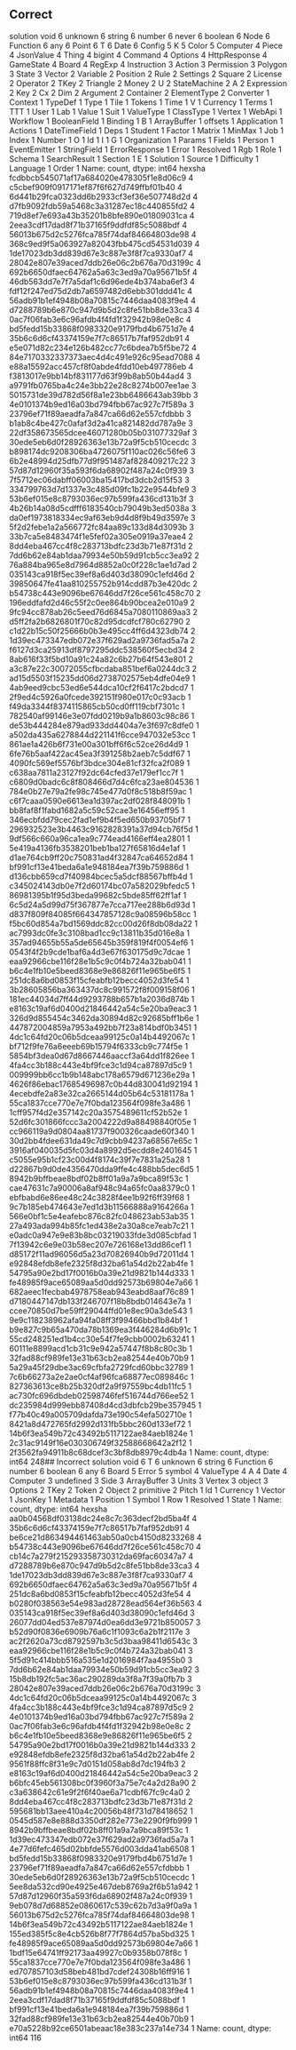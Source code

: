 ## Correct
solution
void             6
unknown          6
string           6
number           6
never            6
boolean          6
Node             6
Function         6
any              6
Point            6
T                6
Date             6
Config           5
K                5
Color            5
Computer         4
Piece            4
JsonValue        4
Thing            4
bigint           4
Command          4
Options          4
HttpResponse     4
GameState        4
Board            4
RegExp           4
Instruction      3
Action           3
Permission       3
Polygon          3
State            3
Vector           2
Variable         2
Position         2
Rule             2
Settings         2
Square           2
License          2
Operator         2
TKey             2
Triangle         2
Money            2
U                2
StateMachine     2
A                2
Expression       2
Key              2
Cx               2
Dim              2
Argument         2
Container        2
ElementType      2
Converter        1
Context          1
TypeDef          1
Type             1
Tile             1
Tokens           1
Time             1
V                1
Currency         1
Terms            1
TTT              1
User             1
Lab              1
Value            1
Suit             1
ValueType        1
ClassType        1
Vertex           1
WebApi           1
Workflow         1
BooleanField     1
Binding          1
B                1
ArrayBuffer      1
offsets          1
Application      1
Actions          1
DateTimeField    1
Deps             1
Student          1
Factor           1
Matrix           1
MinMax           1
Job              1
Index            1
Number           1
O                1
Id               1
I                1
G                1
Organization     1
Params           1
Fields           1
Person           1
EventEmitter     1
StringField      1
ErrorResponse    1
Error            1
Resolved         1
Rgb              1
Role             1
Schema           1
SearchResult     1
Section          1
E                1
Solution         1
Source           1
Difficulty       1
Language         1
Order            1
Name: count, dtype: int64
hexsha
fcdbbcb545071af17a684020e478305f1e8d06c9    4
c5cbef909f0917171ef87f6f627d749ffbf01b40    4
6d441b29fca0323dd6b2933cf3ef36e507748d2d    4
d7fb9092fdb59a5468c3a31287ec18c440855fd2    4
719d8ef7e693a43b35201b8bfe890e01809031ca    4
2eea3cdf17dad8f71b37165f9ddfdf85c5088bdf    4
56013b675d2c5276fca785f74daf84664803de98    4
368c9ed9f5a063927a82043fbb475cd54531d039    4
1de17023db3dd839d67e3c887e3f8f7ca9330af7    4
28042e807e39aced7ddb26e06c2b676a70d3199c    4
692b6650dfaec64762a5a63c3ed9a70a95671b5f    4
46db563dd7e7f7a5daf1c6d96ede4b374aba6ef3    4
fdf12f247ed75d2db7a6597482d6ebb301ddd41c    4
56adb91b1ef4948b08a70815c7446daa4083f9e4    4
d7288789b6e870c947d9b5d2c8fe51bb8de33ca3    4
0ac7f06fab3e6c96afdb4f4fd1f32942b98e0e8c    4
bd5fedd15b33868f0983320e9179fbd4b6751d7e    4
35b6c6d6cf43374159e7f7c86517b7faf952db91    4
e5e071d82c234e126b482cc77c6bdea7b5f5be72    4
84e7170332337373aec4d4c491e926c95ead7088    4
e88a15592acc457cf8f0abde4fdd10eb497786eb    4
f3813017e9bb14bf831177d63f99b8ab50b44ad4    3
a9791fb0765ba4c24e3bb22e28c8274b007ee1ae    3
5015731de39d782d56f8a1e23bb6486643ab39bb    3
4e0101374b9ed16a03bd794fbb67ac927c7f589a    3
23796ef71f89aeadfa7a847ca66d62e557cfdbbb    3
b1ab8c4be427c0afaf3d2a41ca821482dd787a9e    3
22df358673565dcee46071280b05b031077329af    3
30ede5eb6d0f28926363e13b72a9f5cb510cecdc    3
b898174dc9208306ba4726075f110ac026c56fe6    3
6b2e48994d25dfb77d9f951487af828409217c22    3
57d87d12960f35a593f6da68902f487a24c0f939    3
7f5712ec06dabff06003ba15417bd3dcb2d15f53    3
334799763d7d1337e3c485d09fc1b22e9544bfe9    3
53b6ef015e8c8793036ec97b599fa436cd131b3f    3
4b26b14a08d5cdfff6183540cb79049b3ed5038a    3
da0ef1973818334ec9af63eb9d4d8f9b49d3597e    3
5f2d2febe1a2a566772fc84aa89c133d84d3093b    3
33b7ca5e8483474f1e5fef02a305e0919a37eae4    2
8dd4eba467cc4f8c283713bdfc23d3b71e87f31d    2
7dd6b62e84ab1daa79934e50b59d91cb5cc3ea92    2
76a884ba965e8d7964d8852a0c0f228c1ae1d7ad    2
035143ca918f5ec39ef8a6d403d38090c1efd46d    2
39850647fe41aa810255752b914cdd87b3e420dc    2
b54738c443e9096be67646dd7f26ce561c458c70    2
196eddfafd2d46c55f2c0ee864b90bcea2e010a9    2
9fc94cc878ab26c5eed76d6845a7080110869aa3    2
d5ff2fa2b6826801f70c82d95dcdfcf780c62790    2
c1d22b15c50f25666b0b3e495cc4ff6d4323db74    2
1d39ec473347edb072e37f629ad2a9736fad5a7a    2
f6127d3ca25913df8797295ddc538560f5ecbd34    2
8ab616f33f5bd10a91c24a82c6b27b64f543e801    2
a3c87e22c30072055cfbcdaba851bef6a0244dc3    2
ad15d5503f15235dd06d2738702575eb4dfe04e9    1
4ab9eed9cbc53ed6e544dca10cf2f6417c2bdcd7    1
2f9ed4c5926a0fcede392151f980e017c0c93acb    1
f49da3344f8374115865cb50cd0ff119cbf7301c    1
782540af99146e3e07fdd0219b9a1b8603c98c86    1
de53b444284e879ad933dd4404a7e3f697c8dfe0    1
a502da435a6278844d221141f6cce947032e53cc    1
861ae1a426b6f731e00a301bff6f6c52ce26d4d9    1
6fe76b5aaf422ac45ea3f391258b2aeb7c5ddf67    1
4090fc569ef5576bf3bdce304e81cf32fca2f089    1
c638aa7811a23127f92dc64cfed37e179ef1cc7f    1
c6809d0badc6c8f808466d7d4c6fca23ae804536    1
784e0b27e79a2fe98c745e477d0f8c518b8f59ac    1
c6f7caaa0590e6613ea1d397ac2df028f848091b    1
bb8faf8f1fabd1682a5c59c52cae3e16456eff95    1
346ecbfdd79cec2fad1ef9b4f5ed650b93705bf7    1
296932523e3b4463c9162828391a37d94cb76f5d    1
9df566c660a96ca1ea9c774ead4166eff4ea2801    1
5e419a4136fb3538201beb1ba127f65816d4e1af    1
d1ae764cb9ff20c750831ad4f32847ca64652d84    1
bf991cf13e41beda6a1e948184ea7f39b759886d    1
d136cbb659cd7f40984bcec5a5dcf88567bffb4d    1
c345024143db0e7f2d60174bc07a582029bfedc5    1
86981395b1f95d3beda99682c5bde85ff62ff1af    1
6c5d24a5d99d75f367877e7cca717ee288b6d93d    1
d837f809f84085f664347857128c9a08596b58cc    1
f5bc60d854a7bd1569ddc82cc00d26f8db08da22    1
ac7993dc0fe3c3108bad1cc9c13811b35d016e8a    1
357ad94655b55a5de65645b359f819f4f0054ef6    1
0543f4f2b9cde1baf6a4d3e67f630175d9c7dcae    1
eaa92966cbe116f28e1b5c9c0f4b724a32bab041    1
b6c4e1fb10e5beed8368e9e86826f11e965be6f5    1
251dc8a6bd0853f15cfeabfb12becc4052d3fe54    1
3b28605856ba363437dc8c991572f8f009158f06    1
181ec44034d7ff44d9293788b657b1a2036d874b    1
e8163c19af6d0400d21846442a54c5e20ba9eac3    1
326d9d855454c3462da30894d82c92685bff1b6e    1
447872004859a7953a492bb7f23a814bdf0b3451    1
4dc1c64fd20c06b5dceaa99125c0a14b4492067c    1
bf712f9fe76a6eeeb69b15794f6333cb9c774f5e    1
5854bf3dea0d67d8667446aaccf3a64dd1f826ee    1
4fa4cc3b188c443e4bf9fce3c1d94ca87897d5c9    1
009999bb6cc1b9b148abc178a6579d671236e29a    1
4626f86ebac17685496987c0b44d830041d92194    1
4ecebdfe2a83e32ca2665144d05b64c53181178a    1
55ca1837cce770e7e7f0bda123564f098fe3a486    1
1cff957f4d2e357142c20a3575489611cf52b52e    1
52d6fc301866fccc3a2004222d9a88498840f05e    1
cc966119a9d0804aa81737f900326caade60f340    1
30d2bb4fdee631da49c7d9cbb94237a68567e65c    1
3916af040035d5fc03d4a8992d5ecdd8e2401645    1
c5055e95b1cf23c00d4f8174c39f7e7831a25a28    1
d22867b9d0de4356470dda9ffe4c488bb5dec6d5    1
8942b9bffbeae8bdf02b8ff01a9a7a9bca89f53c    1
cae47631c7a90006a8af948c94a65fc0aa8379c0    1
ebfbabd6e86ee48c24c3828f4ee1b92f6ff39f68    1
9c7b185eb474643e7ed1d3b11566888a9164266a    1
566e0bf1c5e4eafebc876c82fc048623ab53ab35    1
27a493ada994b85fc1ed438e2a30a8ce7eab7c21    1
e0adc0a947e9e83b8bc03219033fde3d085cbfad    1
7f13942c6e9e03b58ec207e726168e13dd86cef1    1
d85172f11ad96056d5a23d70826940b9d72011d4    1
e92848efdb8efe2325f8d32ba61a54d2b22ab4fe    1
54795a90e2bd17f0016b0a39e21d9821b144d333    1
fe48985f9ace65089aa5d0dd92573b69804e7a66    1
682aeec1fecbab4978758eab943eabd8aaf76c89    1
d7180447147db133f246707f18b8bdb014643e7a    1
ccee70850d7be59ff29044ffd01e8ec90a3de543    1
9e9c118238962afa94fa08ff3f99466bbd1b84bf    1
b9e827c9b65a470da78b1369ea3f446284d6b91c    1
55cd248251ed1b4cc30e54f7fe9cbb0002b63241    1
60111e8899acd1cb31c9e942a57447f8b8c80c3b    1
32fad88cf989fe13e31b63cb2ea82544e40b70b9    1
5a29a45f29dbe3ac69cfbfa2729fcd60bbc32789    1
7c6b66273a2e2ae0cf4af96fca68877ec089846c    1
827363613ce8b25b320df2a9f97559bc4db11fc5    1
ac730fc696dbdeb02598746fef516744d766ee52    1
dc235984d999ebb87408d4cd3dbfcb29be357945    1
f77b40c49a005709dafda73e190c54efa502710e    1
8421a8d472765fd2992d131fb5bbc260d133ef72    1
14b6f3ea549b72c43492b5117122ae84aeb1824e    1
2c31ac9149f16e030306749f32588668642a2f12    1
2f3562fa94911b8c68dcef3c3bf8db8979c4db4a    1
Name: count, dtype: int64
248## Incorrect
solution
void           6
T              6
unknown        6
string         6
Function       6
number         6
boolean        6
any            6
Board          5
Error          5
symbol         4
ValueType      4
A              4
Date           4
Computer       3
undefined      3
Side           3
ArrayBuffer    3
Units          3
Vertex         3
object         3
Options        2
TKey           2
Token          2
Object         2
primitive      2
Pitch          1
Id             1
Currency       1
Vector         1
JsonKey        1
Metadata       1
Position       1
Symbol         1
Row            1
Resolved       1
State          1
Name: count, dtype: int64
hexsha
aa0b04568df03138dc24e8c7c363decf2bd5ba4f    4
35b6c6d6cf43374159e7f7c86517b7faf952db91    4
be6ce21d863494461463ab50a0cb4150d8233268    4
b54738c443e9096be67646dd7f26ce561c458c70    4
cb14c7a279f215293358730312da69fac60347a7    4
d7288789b6e870c947d9b5d2c8fe51bb8de33ca3    4
1de17023db3dd839d67e3c887e3f8f7ca9330af7    4
692b6650dfaec64762a5a63c3ed9a70a95671b5f    4
251dc8a6bd0853f15cfeabfb12becc4052d3fe54    4
b0280f038563e54e983ad28728ead564ef36b563    4
035143ca918f5ec39ef8a6d403d38090c1efd46d    3
26077dd04ed537e87974d0ea6dd3e9721b850057    3
b52d90f0836e6909b76a6c1f1093c6a2b1f2117e    3
ac2f2620a73cd8792597b3c5d3baa98411d6543c    3
eaa92966cbe116f28e1b5c9c0f4b724a32bab041    3
5f5d91c414bbb516a535e1d2016984f7aa4955b0    3
7dd6b62e84ab1daa79934e50b59d91cb5cc3ea92    3
15b8db192fc5ac36ac290289da3f8a7f39a0fb7b    3
28042e807e39aced7ddb26e06c2b676a70d3199c    3
4dc1c64fd20c06b5dceaa99125c0a14b4492067c    3
4fa4cc3b188c443e4bf9fce3c1d94ca87897d5c9    2
4e0101374b9ed16a03bd794fbb67ac927c7f589a    2
0ac7f06fab3e6c96afdb4f4fd1f32942b98e0e8c    2
b6c4e1fb10e5beed8368e9e86826f11e965be6f5    2
54795a90e2bd17f0016b0a39e21d9821b144d333    2
e92848efdb8efe2325f8d32ba61a54d2b22ab4fe    2
9561f88ffc8f31e9c7d0151d058ab8d7dc194fb3    2
e8163c19af6d0400d21846442a54c5e20ba9eac3    2
b6bfc45eb561308bc0f3960f3a75e7c4a2d28a90    2
c3a638642c61e9f2f6f40ae6a71cdbf67fc9c4a0    2
8dd4eba467cc4f8c283713bdfc23d3b71e87f31d    2
595681bb13aee410a4c20056b48f731d78418652    1
0545d587e8e888d3350df282e773e2290f9fb999    1
8942b9bffbeae8bdf02b8ff01a9a7a9bca89f53c    1
1d39ec473347edb072e37f629ad2a9736fad5a7a    1
4e77d6fefc465d02bbfde5576d003dda41ab6508    1
bd5fedd15b33868f0983320e9179fbd4b6751d7e    1
23796ef71f89aeadfa7a847ca66d62e557cfdbbb    1
30ede5eb6d0f28926363e13b72a9f5cb510cecdc    1
5ee8da532cd90e4925e467deb8769a2f6b51a942    1
57d87d12960f35a593f6da68902f487a24c0f939    1
9eb078d7d68852e0860617c539c62b7d3a9f0a9a    1
56013b675d2c5276fca785f74daf84664803de98    1
14b6f3ea549b72c43492b5117122ae84aeb1824e    1
155ed385f5c8e4cb526b8f77f7864d57ba5bd325    1
fe48985f9ace65089aa5d0dd92573b69804e7a66    1
1bdf15e64741ff92173aa49927c0b9358b078f8c    1
55ca1837cce770e7e7f0bda123564f098fe3a486    1
ed707857103d58beb481bd7cdef24308b16ff916    1
53b6ef015e8c8793036ec97b599fa436cd131b3f    1
56adb91b1ef4948b08a70815c7446daa4083f9e4    1
2eea3cdf17dad8f71b37165f9ddfdf85c5088bdf    1
bf991cf13e41beda6a1e948184ea7f39b759886d    1
32fad88cf989fe13e31b63cb2ea82544e40b70b9    1
e70a5228b92ce6501abeaac18e383c237a14e734    1
Name: count, dtype: int64
116